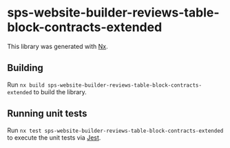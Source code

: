 # sps-website-builder-reviews-table-block-contracts-extended

This library was generated with [Nx](https://nx.dev).

## Building

Run `nx build sps-website-builder-reviews-table-block-contracts-extended` to build the library.

## Running unit tests

Run `nx test sps-website-builder-reviews-table-block-contracts-extended` to execute the unit tests via [Jest](https://jestjs.io).
